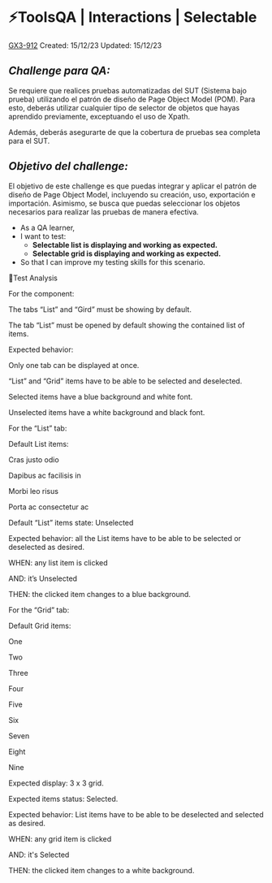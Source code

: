 # ⚡️ToolsQA | Interactions | Selectable

[GX3-912](https://upexgalaxy30.atlassian.net/browse/GX3-912) Created: 15/12/23 Updated: 15/12/23

## **_Challenge para QA:_**

Se requiere que realices pruebas automatizadas del SUT (Sistema bajo prueba) utilizando el patrón de diseño de Page Object Model (POM). Para esto,
deberás utilizar cualquier tipo de selector de objetos que hayas aprendido previamente, exceptuando el uso de Xpath.

Además, deberás asegurarte de que la cobertura de pruebas sea completa para el SUT.

## **_Objetivo del challenge:_**

El objetivo de este challenge es que puedas integrar y aplicar el patrón de diseño de Page Object Model, incluyendo su creación, uso, exportación e
importación. Asimismo, se busca que puedas seleccionar los objetos necesarios para realizar las pruebas de manera efectiva.

-   As a QA learner,
-   I want to test:
    -   **Selectable list is displaying and working as expected.**
    -   **Selectable grid is displaying and working as expected.**
-   So that I can improve my testing skills for this scenario.

🔬Test Analysis

For the component:

The tabs “List” and “Gird” must be showing by default.

The tab “List” must be opened by default showing the contained list of items.

Expected behavior:

Only one tab can be displayed at once.

“List” and “Grid” items have to be able to be selected and deselected.

Selected items have a blue background and white font.

Unselected items have a white background and black font.

For the “List” tab:

Default List items:

Cras justo odio

Dapibus ac facilisis in

Morbi leo risus

Porta ac consectetur ac

Default “List” items state: Unselected

Expected behavior: all the List items have to be able to be selected or deselected as desired.

WHEN: any list item is clicked

AND: it’s Unselected

THEN: the clicked item changes to a blue background.

For the “Grid” tab:

Default Grid items:

One

Two

Three

Four

Five

Six

Seven

Eight

Nine

Expected display: 3 x 3 grid.

Expected items status: Selected.

Expected behavior: List items have to be able to be deselected and selected as desired.

WHEN: any grid item is clicked

AND: it's Selected

THEN: the clicked item changes to a white background.
